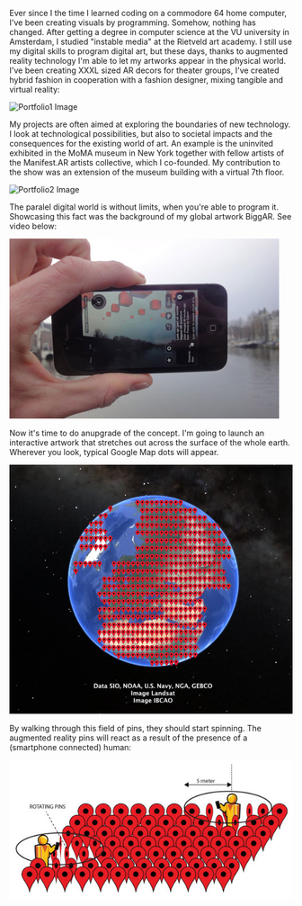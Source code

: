 Ever since I the time I learned coding on a commodore 64 home computer, I've been creating visuals by programming. Somehow, nothing has changed. After getting a degree in computer science at the VU university in Amsterdam, I studied "instable media" at the Rietveld art academy. I still use my digital skills to program digital art, but these days, thanks to augmented reality technology I'm able to let my artworks appear in the physical world. I've been creating XXXL sized AR decors for theater groups, I've created hybrid fashion in cooperation with a fashion designer, mixing tangible and virtual reality:

![Portfolio1 Image](http://augmentnl.com/wp-content/uploads/2013/02/ardress5.jpg "Portfolio1 Image")

My projects are often aimed at exploring the boundaries of new technology. I look at technological possibilities, but also to societal impacts and the consequences for the existing world of art. An example is the uninvited exhibited in the MoMA museum in New York together with fellow artists of the Manifest.AR artists collective, which I co-founded. My contribution to the show was an extension of the museum building with a virtual 7th floor. 

![Portfolio2 Image](http://sndrv.com/moma/WeARinMoMA.jpg?raw=true "Portfolio2 Image")

The paralel digital world is without limits, when you're able to program it. Showcasing this fact was the background of my global artwork BiggAR. See video below:

![Portfolio3 Image](../project_images/BiggAR.jpg?raw=true "Portfolio3 Image")

Now it's time to do anupgrade of the concept. I'm going to launch an interactive artwork that stretches out across the surface of the whole earth. Wherever you look, typical Google Map dots will appear. 

![Sketch1 Image](../project_images/globe-pins.jpg?raw=true "Sketch1 Image")


By walking through this field of pins, they should start spinning.
The augmented reality pins will react as a result of the presence of a (smartphone connected) human: 

![Sketch2 Image](../project_images/sketch.jpg?raw=true "Sketch2 Image")



